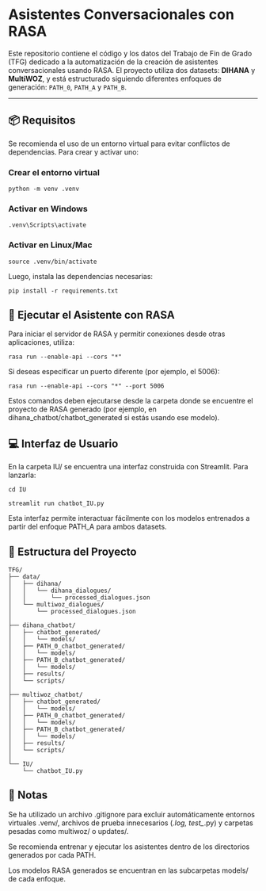 # Asistentes Conversacionales con RASA

Este repositorio contiene el código y los datos del Trabajo de Fin de Grado (TFG) dedicado a la automatización de la creación de asistentes conversacionales usando RASA. El proyecto utiliza dos datasets: **DIHANA** y **MultiWOZ**, y está estructurado siguiendo diferentes enfoques de generación: `PATH_0`, `PATH_A` y `PATH_B`.

---

## 📦 Requisitos

Se recomienda el uso de un entorno virtual para evitar conflictos de dependencias. Para crear y activar uno:

### Crear el entorno virtual
```
python -m venv .venv
```
### Activar en Windows
```
.venv\Scripts\activate
```
### Activar en Linux/Mac
```
source .venv/bin/activate
```
Luego, instala las dependencias necesarias:
```
pip install -r requirements.txt
```


## 🧠 Ejecutar el Asistente con RASA
Para iniciar el servidor de RASA y permitir conexiones desde otras aplicaciones, utiliza:
```
rasa run --enable-api --cors "*"
```
Si deseas especificar un puerto diferente (por ejemplo, el 5006):
```
rasa run --enable-api --cors "*" --port 5006
```
Estos comandos deben ejecutarse desde la carpeta donde se encuentre el proyecto de RASA generado (por ejemplo, en dihana_chatbot/chatbot_generated si estás usando ese modelo).



## 💻 Interfaz de Usuario
En la carpeta IU/ se encuentra una interfaz construida con Streamlit. Para lanzarla:
```
cd IU

streamlit run chatbot_IU.py
```
Esta interfaz permite interactuar fácilmente con los modelos entrenados a partir del enfoque PATH_A para ambos datasets.



## 📁 Estructura del Proyecto

```
TFG/
├── data/
│   ├── dihana/
│   │   └── dihana_dialogues/
│   │       └── processed_dialogues.json
│   └── multiwoz_dialogues/
│       └── processed_dialogues.json
│
├── dihana_chatbot/
│   ├── chatbot_generated/
│   │   └── models/
│   ├── PATH_0_chatbot_generated/
│   │   └── models/
│   ├── PATH_B_chatbot_generated/
│   │   └── models/
│   ├── results/
│   └── scripts/
│
├── multiwoz_chatbot/
│   ├── chatbot_generated/
│   │   └── models/
│   ├── PATH_0_chatbot_generated/
│   │   └── models/
│   ├── PATH_B_chatbot_generated/
│   │   └── models/
│   ├── results/
│   └── scripts/
│
└── IU/
    └── chatbot_IU.py
```


## 📝 Notas
Se ha utilizado un archivo .gitignore para excluir automáticamente entornos virtuales .venv/, archivos de prueba innecesarios (*.log, test_*.py) y carpetas pesadas como multiwoz/ o updates/.

Se recomienda entrenar y ejecutar los asistentes dentro de los directorios generados por cada PATH.

Los modelos RASA generados se encuentran en las subcarpetas models/ de cada enfoque.
